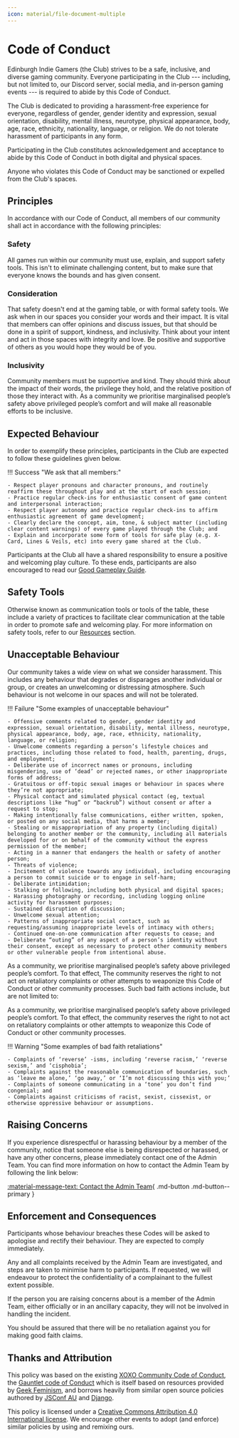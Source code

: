 ```yaml
---
icon: material/file-document-multiple
---
```


# Code of Conduct

Edinburgh Indie Gamers (the Club) strives to be a safe, inclusive, and diverse gaming community.
Everyone participating in the Club --- including, but not limited to, our Discord server, social media, and in-person gaming events --- is required to abide by this Code of Conduct.

The Club is dedicated to providing a harassment-free experience for everyone, regardless of gender, gender identity and expression, sexual orientation, disability, mental illness, neurotype, physical appearance, body, age, race, ethnicity, nationality, language, or religion.
We do not tolerate harassment of participants in any form.

Participating in the Club constitutes acknowledgement and acceptance to abide by this Code of Conduct in both digital and physical spaces. 

Anyone who violates this Code of Conduct may be sanctioned or expelled from the Club's spaces.

## Principles

In accordance with our Code of Conduct, all members of our community shall act in accordance with the following principles:

### Safety

All games run within our community must use, explain, and support safety tools.
This isn't to eliminate challenging content, but to make sure that everyone knows the bounds and has given consent.

### Consideration

That safety doesn't end at the gaming table, or with formal safety tools.
We ask when in our spaces you consider your words and their impact.
It is vital that members can offer opinions and discuss issues, but that should be done in a spirit of support, kindness, and inclusivity.
Think about your intent and act in those spaces with integrity and love.
Be positive and supportive of others as you would hope they would be of you.

### Inclusivity

Community members must be supportive and kind.
They should think about the impact of their words, the privilege they hold, and the relative position of those they interact with.
As a community we prioritise marginalised people’s safety above privileged people’s comfort and will make all reasonable efforts to be inclusive.

## Expected Behaviour

In order to exemplify these principles, participants in the Club are expected to follow these guidelines given below.

!!! Success "We ask that all members:"

    - Respect player pronouns and character pronouns, and routinely reaffirm these throughout play and at the start of each session;
    - Practice regular check-ins for enthusiastic consent of game content and interpersonal interaction;
    - Respect player autonomy and practice regular check-ins to affirm enthusiastic agreement of game development;
    - Clearly declare the concept, aim, tone, & subject matter (including clear content warnings) of every game played through the Club; and
    - Explain and incorporate some form of tools for safe play (e.g. X-Card, Lines & Veils, etc) into every game shared at the Club.

Participants at the Club all have a shared responsibility to ensure a positive and welcoming play culture.
To these ends, participants are also encouraged to read our [Good Gameplay Guide](../resources/good-gameplay.md).

## Safety Tools

Otherwise known as communication tools or tools of the table, these include a variety of practices to facilitate clear communication at the table in order to promote safe and welcoming play.
For more information on safety tools, refer to our [Resources](../resources/index.md) section.

## Unacceptable Behaviour

Our community takes a wide view on what we consider harassment.
This includes any behaviour that degrades or disparages another individual or group, or creates an unwelcoming or distressing atmosphere.
Such behaviour is not welcome in our spaces and will not be tolerated.

!!! Failure "Some examples of unacceptable behaviour"

    - Offensive comments related to gender, gender identity and expression, sexual orientation, disability, mental illness, neurotype, physical appearance, body, age, race, ethnicity, nationality, language, or religion;
    - Unwelcome comments regarding a person’s lifestyle choices and practices, including those related to food, health, parenting, drugs, and employment;
    - Deliberate use of incorrect names or pronouns, including misgendering, use of ‘dead’ or rejected names, or other inappropriate forms of address;
    - Gratuitous or off-topic sexual images or behaviour in spaces where they’re not appropriate;
    - Physical contact and simulated physical contact (eg, textual descriptions like “hug” or “backrub”) without consent or after a request to stop;
    - Making intentionally false communications, either written, spoken, or posted on any social media, that harms a member;
    - Stealing or misappropriation of any property (including digital) belonging to another member or the community, including all materials developed for or on behalf of the community without the express permission of the member;
    - Acting in a manner that endangers the health or safety of another person;
    - Threats of violence;
    - Incitement of violence towards any individual, including encouraging a person to commit suicide or to engage in self-harm;
    - Deliberate intimidation;
    - Stalking or following, including both physical and digital spaces;
    - Harassing photography or recording, including logging online activity for harassment purposes;
    - Sustained disruption of discussion;
    - Unwelcome sexual attention;
    - Patterns of inappropriate social contact, such as requesting/assuming inappropriate levels of intimacy with others;
    - Continued one-on-one communication after requests to cease; and
    - Deliberate “outing” of any aspect of a person’s identity without their consent, except as necessary to protect other community members or other vulnerable people from intentional abuse.

As a community, we prioritise marginalised people’s safety above privileged people’s comfort. To that effect, The community reserves the right to not act on retaliatory complaints or other attempts to weaponize this Code of Conduct or other community processes. Such bad faith actions include, but are not limited to:

As a community, we prioritise marginalised people’s safety above privileged people’s comfort.
To that effect, the community reserves the right to not act on retaliatory complaints or other attempts to weaponize this Code of Conduct or other community processes.

!!! Warning "Some examples of bad faith retaliations"

    - Complaints of ‘reverse’ -isms, including ‘reverse racism,’ ‘reverse sexism,’ and ‘cisphobia’;
    - Complaints against the reasonable communication of boundaries, such as ‘leave me alone,’ ‘go away,’ or ‘I’m not discussing this with you;’
    - Complaints of someone communicating in a ‘tone’ you don’t find congenial; and
    - Complaints against criticisms of racist, sexist, cissexist, or otherwise oppressive behaviour or assumptions.

## Raising Concerns

If you experience disrespectful or harassing behaviour by a member of the community, notice that someone else is being disrespected or harassed, or have any other concerns, please immediately contact one of the Admin Team.
You can find more information on how to contact the Admin Team by following the link below:

[:material-message-text: Contact the Admin Team](../contact/index.md){ .md-button .md-button--primary }

## Enforcement and Consequences

Participants whose behaviour breaches these Codes will be asked to apologise and rectify their behaviour.
They are expected to comply immediately.

Any and all complaints received by the Admin Team are investigated, and steps are taken to minimise harm to participants.
If requested, we will endeavour to protect the confidentiality of a complainant to the fullest extent possible.

If the person you are raising concerns about is a member of the Admin Team, either officially or in an ancillary capacity, they will not be involved in handling the incident.

You should be assured that there will be no retaliation against you for making good faith claims.

## Thanks and Attribution

This policy was based on the existing [XOXO Community Code of Conduct](https://2018.xoxofest.com/conduct), the [Gauntlet code of Conduct](https://www.gauntlet-rpg.com/community-code-of-conduct.html) which is itself based on resources provided by [Geek Feminism](https://geekfeminism.org/about/code-of-conduct/ "Example code"), and borrows heavily from similar open source policies authored by [JSConf AU](https://2018.jsconfau.com/code-of-conduct) and [Django](https://www.djangoproject.com/conduct/).

This policy is licensed under a [Creative Commons Attribution 4.0 International license](https://creativecommons.org/licenses/by/4.0/). We encourage other events to adopt (and enforce) similar policies by using and remixing ours.

